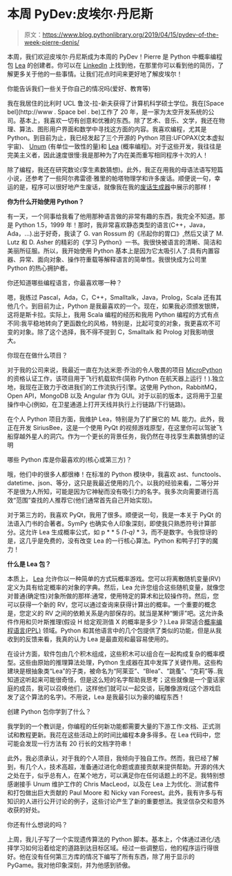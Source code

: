 # 本周 PyDev:皮埃尔·丹尼斯

> 原文：<https://www.blog.pythonlibrary.org/2019/04/15/pydev-of-the-week-pierre-denis/>

本周，我们欢迎皮埃尔·丹尼斯成为本周的 PyDev！Pierre 是 Python 中概率编程包 [Lea](http://bitbucket.org/piedenis/lea) 的创建者。你可以在 [LinkedIn](https://be.linkedin.com/in/pierre-denis-70547260) 上找到他，在那里你可以看到他的简历，了解更多关于他的一些事情。让我们花点时间来更好地了解皮埃尔！

你能告诉我们一些关于你自己的情况吗(爱好、教育等)

我在我居住的比利时 UCL 鲁汶-拉-新夫获得了计算机科学硕士学位。我在[Space bel](http://www . Space bel . be)工作了 20 年，是一家为太空开发系统的公司。基本上，我喜欢一切有创意和优雅的东西。除了艺术、音乐、文学，我还在物理、算法、图形用户界面和数学中寻找这方面的内容。我喜欢编程，尤其是 Python。到目前为止，我已经发起了三个开源的 Python 项目:UFOPAX(文本虚拟宇宙)、 [Unum](http://bitbucket.org/kiv/unum) (有单位一致性的量)和 [Lea](http://bitbucket.org/piedenis/lea) (概率编程)。对于这些开发，我往往是完美主义者，因此速度很慢:我是那种为了内在美而重写相同程序十次的人！

除了编程，我还在研究数论(孪生素数猜想)。此外，我正在用我的母语法语写短篇小说，还参考了一些阿尔弗雷德·雅里的帕塔物理学和许多废话。顺便说一句，幸运的是，程序可以很好地产生废话，就像我在我的[废话生成器](http://groups.google.com/d/msg/comp.lang.python/zIAT1Tmd1l0/ZDALRY_VPdUJ)中展示的那样！

**你为什么开始使用 Python？**

有一天，一个同事给我看了他用那种语言做的非常有趣的东西，我完全不知道。那是 Python 1.5，1999 年！那时，我非常喜欢静态类型的语言(C++，Java，Ada，...).出于好奇，我读了 G. van Rossum 的《吊起你的胃口》,然后又读了 M. Lutz 和 D. Asher 的精彩的《学习 Python》一书。我很快被语言的清晰、简洁和美丽所征服。所以，我开始使用 Python 基本上是因为它太吸引人了:具有内置容器、异常、面向对象、操作符重载等解释语言的简单性。我很快成为公司里 Python 的热心拥护者。

你还知道哪些编程语言，你最喜欢哪一种？

嗯，我练过 Pascal，Ada，C，C++，Smalltalk，Java，Prolog，Scala 还有其他几个。到目前为止，Python 是我最喜欢的一个。现在，如果我必须颁发银牌，这将是斯卡拉。实际上，我用 Scala 编程的经历和我用 Python 编程的方式有点不同:我平稳地转向了更函数化的风格，特别是，比起可变的对象，我更喜欢不可变的对象。除了这个选择，我不得不提到 C，Smalltalk 和 Prolog 对我影响很大。

你现在在做什么项目？

对于我的公司来说，我最近一直在为达米恩·乔治的令人敬畏的项目 [MicroPython](http://micropython.org) 的资格认证工作，该项目用于飞行机载软件(简称 Python 在航天器上运行！).独立地，我现在正致力于改进我们的工作流执行引擎。这使用 Python，RabbitMQ，Open API，MongoDB 以及 Angular 作为 GUI。对于以前的版本，这将用于卫星操作中心(例如，在卫星通道上打开天线并执行上行链路/下行链路)。

在个人 Python 项目方面，我维护 Lea，特别是为了扩展它的 ML 能力。此外，我正在开发 SiriusBee，这是一个使用 PyQt 的视频游戏原型，在这里你可以驾驶飞船穿越外星人的洞穴。作为一个更长的背景任务，我仍然在寻找孪生素数猜想的证明

哪些 Python 库是你最喜欢的(核心或第三方)？

哦，他们中的很多人都很棒！在标准的 Python 模块中，我喜欢 ast、functools、datetime、json、等分，这只是我最近使用的几个。以我的经验来看，二等分并不是很为人所知，可能是因为它神秘而没有吸引力的名字。我多次向需要进行高效“范围”查找的人推荐它(他们通常首先自己开始实现)。

对于第三方的，我喜欢 PyQt，我用了很多。顺便说一句，我是一本关于 PyQt 的法语入门书的合著者。SymPy 也确实令人印象深刻，即使我只熟悉符号计算部分。这允许 Lea 生成概率公式，如 p * * 5 *(1-q)* * 3，而不是数字。令我惊讶的是，这几乎是免费的，没有改变 Lea 的一行核心算法。Python 和鸭子打字的魔力！

**什么是 Lea 包？**

本质上， [Lea](http://bitbucket.org/piedenis/lea) 允许你以一种简单的方式玩概率游戏。您可以将离散随机变量(RV)定义为具有给定概率的对象的字典。然后，Lea 允许您组合这些随机变量，就像您对普通(确定性)对象所做的那样:通常，使用特定的算术和比较操作符。然后，您可以获得一个新的 RV，您可以通过查询来获得计算出的概率。一个重要的概念是，您定义的 RV 之间的依赖关系是内部保存的。就当是某种“懒评”吧。这允许条件作用和贝叶斯推理(假设 H 给定观测值 X 的概率是多少？).Lea 非常适合[概率编程语言(PPL)](http://en.wikipedia.org/wiki/Probabilistic_programming_language) 领域。Python 和其他语言中的几个包提供了类似的功能，但是从我收到的反馈来看，我真的认为 Lea 是最直观和最容易使用的。

在设计方面，软件包由几个积木组成，这些积木可以组合在一起构成复杂的概率模型。这些由原始的推理算法处理，Python 生成器在其中发挥了关键作用。这些构建块是根抽象类“Lea”的子类，被命名为“阿莱亚”、“Blea”、“跳蚤”、“克莉”等..我知道这听起来可能很奇怪，但是这么短的名字帮助我思考；这些就像是一个童话家庭的成员，我可以召唤他们，这样他们就可以一起交谈，玩雕像游戏(这个游戏启发了这个算法的名字)。不用说，Lea 是我最引以为豪的编程东西！

创建 Python 包你学到了什么？

我学到的一个教训是，你编程的任何新功能都需要大量的下游工作:文档、正式测试和教程更新。我花在这些活动上的时间比编程本身多得多。在 Lea 代码中，您可能会发现一行方法有 20 行长的文档字符串！

此外，我必须承认，对于我的个人项目，我倾向于独自工作。然而，我已经了解到，有几个人，技术高超，准备通过进化命题或直接贡献来提供帮助。开源的伟大之处在于，似乎总有人，在某个地方，可以满足你在任何话题上的不足。我特别想感谢接手 Unum 维护工作的 Chris MacLeod，以及在 Lea 上为优化、测试套件和打包做出巨大贡献的 Paul Moore 和 Nicky van Foreest。此外，我有许多与有知识的人进行公开讨论的例子，这些讨论产生了新的重要想法。我坚信杂交和意外收获的好处。

你还有什么想说的吗？

上周，我儿子写了一个实现遗传算法的 Python 脚本。基本上，个体通过进化/选择学习如何沿着给定的道路到达目标区域。经过一些调整后，他的程序运行得很好。他在没有任何第三方库的情况下编写了所有东西，除了用于显示的 PyGame。我对他印象深刻，并为他感到骄傲。